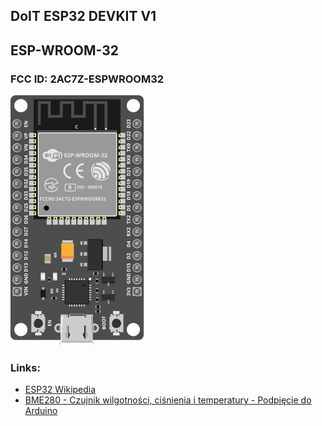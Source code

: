 ## DoIT ESP32 DEVKIT V1 
## ESP-WROOM-32
### FCC ID: 2AC7Z-ESPWROOM32

![Image](doc/DOIT-ESP32-DevKit-v1.svg)

### Links: 
- [ESP32 Wikipedia](https://en.wikipedia.org/wiki/ESP32)
- [BME280 - Czujnik wilgotności, ciśnienia i temperatury - Podpięcie do Arduino](https://blog.elektroweb.pl/bme280-czujnik-wilgotnosci-cisnienia-i-temperatury-podpiecie-do-arduino/)

